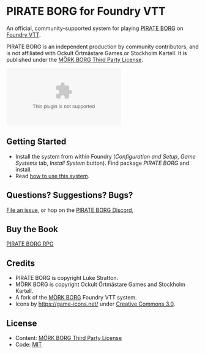 # PIRATE BORG for Foundry VTT

An official, community-supported system for playing [PIRATE BORG](https://www.limithron.com/pirateborg) on [Foundry VTT](http://foundryvtt.com/).

PIRATE BORG is an independent production by community contributors, and is not affiliated with Ockult Örtmästare Games or Stockholm Kartell. It is published under the [MÖRK BORG Third Party License](https://morkborg.com/license/).

![Latest Release Download Count](https://img.shields.io/github/downloads/Limithron-Foundry-VTT/pirate-borg-system/latest/system.zip)

## Getting Started

- Install the system from within Foundry (_Configuration and Setup_, _Game Systems_ tab, _Install System_ button). Find package _PIRATE BORG_ and install.
- Read [how to use this system](https://github.com/Limithron-Foundry-VTT/pirate-borg-system/blob/main/how-to-use-this-system.md).

## Questions? Suggestions? Bugs?

[File an issue](https://github.com/Limithron-Foundry-VTT/pirate-borg-system/issues), or hop on the [PIRATE BORG Discord](https://discord.gg/ZbGPQ34XWU),

## Buy the Book

[PIRATE BORG RPG](https://www.limithron.com/pirateborg)

## Credits

- PIRATE BORG is copyright Luke Stratton.
- MÖRK BORG is copyright Ockult Örtmästare Games and Stockholm Kartell.
- A fork of the [MÖRK BORG](https://github.com/fvtt-fria-ligan/morkborg-foundry-vtt) Foundry VTT system.
- Icons by https://game-icons.net/ under [Creative Commons 3.0](https://creativecommons.org/licenses/by/3.0/).

## License

- Content: [MÖRK BORG Third Party License](https://morkborg.com/license/)
- Code: [MIT](https://en.wikipedia.org/wiki/MIT_License)

